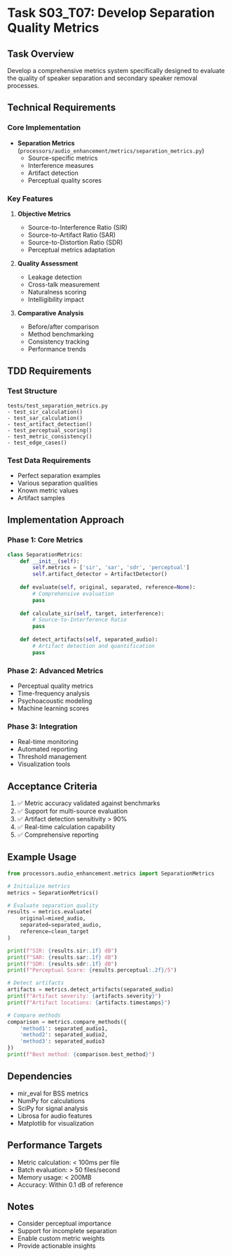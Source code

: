 # Task S03_T07: Develop Separation Quality Metrics

## Task Overview
Develop a comprehensive metrics system specifically designed to evaluate the quality of speaker separation and secondary speaker removal processes.

## Technical Requirements

### Core Implementation
- **Separation Metrics** (`processors/audio_enhancement/metrics/separation_metrics.py`)
  - Source-specific metrics
  - Interference measures
  - Artifact detection
  - Perceptual quality scores

### Key Features
1. **Objective Metrics**
   - Source-to-Interference Ratio (SIR)
   - Source-to-Artifact Ratio (SAR)
   - Source-to-Distortion Ratio (SDR)
   - Perceptual metrics adaptation

2. **Quality Assessment**
   - Leakage detection
   - Cross-talk measurement
   - Naturalness scoring
   - Intelligibility impact

3. **Comparative Analysis**
   - Before/after comparison
   - Method benchmarking
   - Consistency tracking
   - Performance trends

## TDD Requirements

### Test Structure
```
tests/test_separation_metrics.py
- test_sir_calculation()
- test_sar_calculation()
- test_artifact_detection()
- test_perceptual_scoring()
- test_metric_consistency()
- test_edge_cases()
```

### Test Data Requirements
- Perfect separation examples
- Various separation qualities
- Known metric values
- Artifact samples

## Implementation Approach

### Phase 1: Core Metrics
```python
class SeparationMetrics:
    def __init__(self):
        self.metrics = ['sir', 'sar', 'sdr', 'perceptual']
        self.artifact_detector = ArtifactDetector()
        
    def evaluate(self, original, separated, reference=None):
        # Comprehensive evaluation
        pass
    
    def calculate_sir(self, target, interference):
        # Source-to-Interference Ratio
        pass
    
    def detect_artifacts(self, separated_audio):
        # Artifact detection and quantification
        pass
```

### Phase 2: Advanced Metrics
- Perceptual quality metrics
- Time-frequency analysis
- Psychoacoustic modeling
- Machine learning scores

### Phase 3: Integration
- Real-time monitoring
- Automated reporting
- Threshold management
- Visualization tools

## Acceptance Criteria
1. ✅ Metric accuracy validated against benchmarks
2. ✅ Support for multi-source evaluation
3. ✅ Artifact detection sensitivity > 90%
4. ✅ Real-time calculation capability
5. ✅ Comprehensive reporting

## Example Usage
```python
from processors.audio_enhancement.metrics import SeparationMetrics

# Initialize metrics
metrics = SeparationMetrics()

# Evaluate separation quality
results = metrics.evaluate(
    original=mixed_audio,
    separated=separated_audio,
    reference=clean_target
)

print(f"SIR: {results.sir:.1f} dB")
print(f"SAR: {results.sar:.1f} dB")
print(f"SDR: {results.sdr:.1f} dB")
print(f"Perceptual Score: {results.perceptual:.2f}/5")

# Detect artifacts
artifacts = metrics.detect_artifacts(separated_audio)
print(f"Artifact severity: {artifacts.severity}")
print(f"Artifact locations: {artifacts.timestamps}")

# Compare methods
comparison = metrics.compare_methods({
    'method1': separated_audio1,
    'method2': separated_audio2,
    'method3': separated_audio3
})
print(f"Best method: {comparison.best_method}")
```

## Dependencies
- mir_eval for BSS metrics
- NumPy for calculations
- SciPy for signal analysis
- Librosa for audio features
- Matplotlib for visualization

## Performance Targets
- Metric calculation: < 100ms per file
- Batch evaluation: > 50 files/second
- Memory usage: < 200MB
- Accuracy: Within 0.1 dB of reference

## Notes
- Consider perceptual importance
- Support for incomplete separation
- Enable custom metric weights
- Provide actionable insights